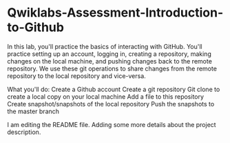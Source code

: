# Qwiklabs-Assessment-Introduction-to-Github
In this lab, you'll practice the basics of interacting with GitHub.
You'll practice setting up an account, logging in, creating a repository, making changes on the local machine, and pushing changes back to the remote repository.
We use these git operations to share changes from the remote repository to the local repository and vice-versa.

What you'll do:
Create a Github account
Create a git repository
Git clone to create a local copy on your local machine
Add a file to this repository
Create snapshot/snapshots of the local repository
Push the snapshots to the master branch

I am editing the README file.
Adding some more details about the project description.
